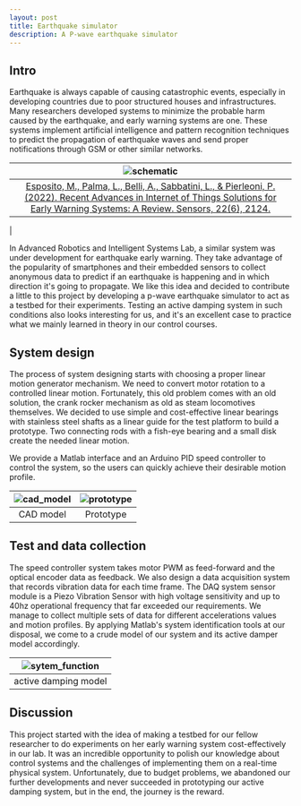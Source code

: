 ```yaml
---
layout: post
title: Earthquake simulator
description: A P-wave earthquake simulator
---
```



## Intro
Earthquake is always capable of causing catastrophic events, especially in developing countries due to poor structured houses and infrastructures. Many researchers developed systems to minimize the probable harm caused by the earthquake, and early warning systems are one. These systems implement artificial intelligence and pattern recognition techniques to predict the propagation of earthquake waves and send proper notifications through GSM or other similar networks.


|![schematic](https://bijanmehr.github.io/assets/earthquack_simulator/schematic.png)|
|:-:|
|[Esposito, M., Palma, L., Belli, A., Sabbatini, L., & Pierleoni, P. (2022). Recent Advances in Internet of Things Solutions for Early Warning Systems: A Review. Sensors, 22(6), 2124.](https://doi.org/10.3390/s22062124)
|


In Advanced Robotics and Intelligent Systems Lab, a similar system was under development for earthquake early warning. They take advantage of the popularity of smartphones and their embedded sensors to collect anonymous data to predict if an earthquake is happening and in which direction it's going to propagate.
We like this idea and decided to contribute a little to this project by developing a p-wave earthquake simulator to act as a testbed for their experiments. Testing an active damping system in such conditions also looks interesting for us, and it's an excellent case to practice what we mainly learned in theory in our control courses.



## System design
The process of system designing starts with choosing a proper linear motion generator mechanism. We need to convert motor rotation to a controlled linear motion. Fortunately, this old problem comes with an old solution, the crank rocker mechanism as old as steam locomotives themselves.
We decided to use simple and cost-effective linear bearings with stainless steel shafts as a linear guide for the test platform to build a prototype. Two connecting rods with a fish-eye bearing and a small disk create the needed linear motion.

We provide a Matlab interface and an Arduino PID speed controller to control the system, so the users can quickly achieve their desirable motion profile.

|![cad_model](https://bijanmehr.github.io/assets/earthquack_simulator/solid.png)|![prototype](https://bijanmehr.github.io/assets/earthquack_simulator/prototype.png)|
|:-:|:-:|
|CAD model|Prototype|

## Test and data collection
The speed controller system takes motor PWM as feed-forward and the optical encoder data as feedback. We also design a data acquisition system that records vibration data for each time frame. The DAQ system sensor module is a Piezo Vibration Sensor with high voltage sensitivity and up to 40hz operational frequency that far exceeded our requirements. We manage to collect multiple sets of data for different accelerations values and motion profiles. By applying Matlab's system identification tools at our disposal, we come to a crude model of our system and its active damper model accordingly.

|![sytem_function](https://bijanmehr.github.io/assets/earthquack_simulator/tf.png)|
|:-:|
|active damping model|

## Discussion
This project started with the idea of making a testbed for our fellow researcher to do experiments on her early warning system cost-effectively in our lab. It was an incredible opportunity to polish our knowledge about control systems and the challenges of implementing them on a real-time physical system.
Unfortunately, due to budget problems, we abandoned our further developments and never succeeded in prototyping our active damping system, but in the end, the journey is the reward.

